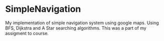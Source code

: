 # SimpleNavigation
My implementation of simple navigation system using google maps.
Using BFS, Dijkstra and A Star searching algorithms.
This was a part of my assigment to course.

